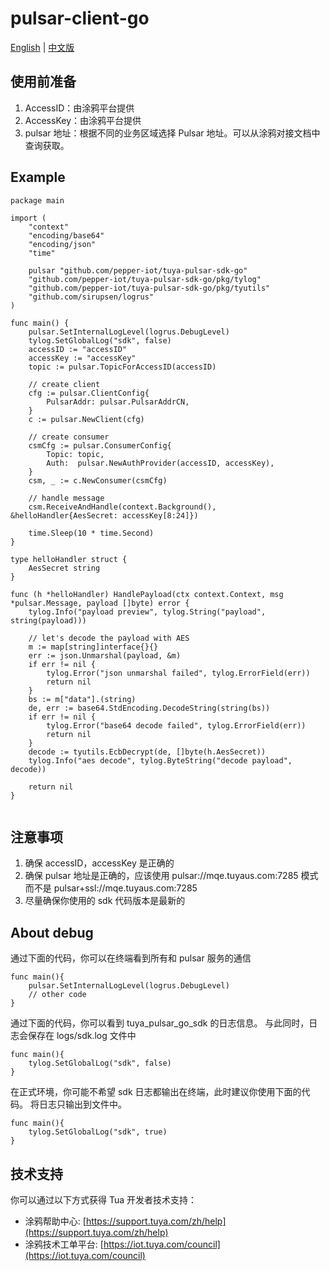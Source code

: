 # pulsar-client-go

[English](README.md) | [中文版](README_cn.md)

## 使用前准备

1. AccessID：由涂鸦平台提供
2. AccessKey：由涂鸦平台提供
3. pulsar 地址：根据不同的业务区域选择 Pulsar 地址。可以从涂鸦对接文档中查询获取。

## Example

```
package main

import (
	"context"
	"encoding/base64"
	"encoding/json"
	"time"

	pulsar "github.com/pepper-iot/tuya-pulsar-sdk-go"
	"github.com/pepper-iot/tuya-pulsar-sdk-go/pkg/tylog"
	"github.com/pepper-iot/tuya-pulsar-sdk-go/pkg/tyutils"
	"github.com/sirupsen/logrus"
)

func main() {
	pulsar.SetInternalLogLevel(logrus.DebugLevel)
	tylog.SetGlobalLog("sdk", false)
	accessID := "accessID"
	accessKey := "accessKey"
	topic := pulsar.TopicForAccessID(accessID)

	// create client
	cfg := pulsar.ClientConfig{
		PulsarAddr: pulsar.PulsarAddrCN,
	}
	c := pulsar.NewClient(cfg)

	// create consumer
	csmCfg := pulsar.ConsumerConfig{
		Topic: topic,
		Auth:  pulsar.NewAuthProvider(accessID, accessKey),
	}
	csm, _ := c.NewConsumer(csmCfg)

	// handle message
	csm.ReceiveAndHandle(context.Background(), &helloHandler{AesSecret: accessKey[8:24]})

	time.Sleep(10 * time.Second)
}

type helloHandler struct {
	AesSecret string
}

func (h *helloHandler) HandlePayload(ctx context.Context, msg *pulsar.Message, payload []byte) error {
	tylog.Info("payload preview", tylog.String("payload", string(payload)))

	// let's decode the payload with AES
	m := map[string]interface{}{}
	err := json.Unmarshal(payload, &m)
	if err != nil {
		tylog.Error("json unmarshal failed", tylog.ErrorField(err))
		return nil
	}
	bs := m["data"].(string)
	de, err := base64.StdEncoding.DecodeString(string(bs))
	if err != nil {
		tylog.Error("base64 decode failed", tylog.ErrorField(err))
		return nil
	}
	decode := tyutils.EcbDecrypt(de, []byte(h.AesSecret))
	tylog.Info("aes decode", tylog.ByteString("decode payload", decode))

	return nil
}


```

## 注意事项

1. 确保 accessID，accessKey 是正确的
2. 确保 pulsar 地址是正确的，应该使用 pulsar://mqe.tuyaus.com:7285 模式而不是
   pulsar+ssl://mqe.tuyaus.com:7285
3. 尽量确保你使用的 sdk 代码版本是最新的

## About debug

通过下面的代码，你可以在终端看到所有和 pulsar 服务的通信

```
func main(){
	pulsar.SetInternalLogLevel(logrus.DebugLevel)
	// other code
}
```

通过下面的代码，你可以看到 tuya_pulsar_go_sdk 的日志信息。
与此同时，日志会保存在 logs/sdk.log 文件中

```
func main(){
	tylog.SetGlobalLog("sdk", false)
}
```

在正式环境，你可能不希望 sdk 日志都输出在终端，此时建议你使用下面的代码。
将日志只输出到文件中。

```
func main(){
	tylog.SetGlobalLog("sdk", true)
}
```

## 技术支持

你可以通过以下方式获得 Tua 开发者技术支持：

- 涂鸦帮助中心: [https://support.tuya.com/zh/help](https://support.tuya.com/zh/help)
- 涂鸦技术工单平台: [https://iot.tuya.com/council](https://iot.tuya.com/council)
